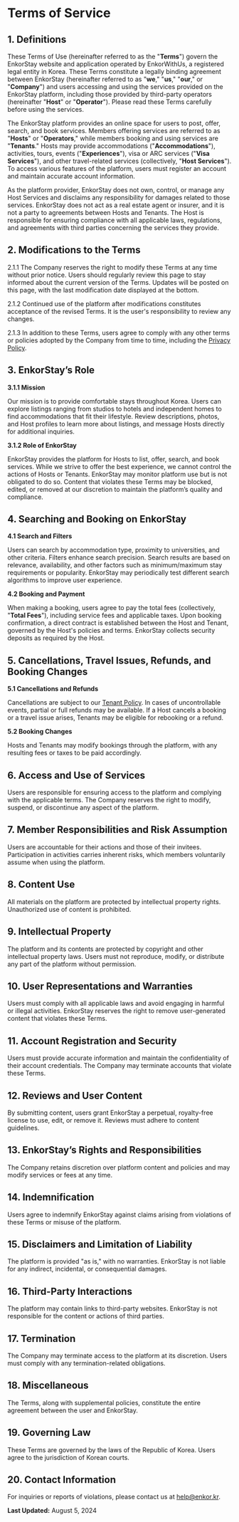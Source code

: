 # Terms of Service

## 1. Definitions

These Terms of Use (hereinafter referred to as the "**Terms**") govern the EnkorStay website and application operated by EnkorWithUs, a registered legal entity in Korea. These Terms constitute a legally binding agreement between EnkorStay (hereinafter referred to as "**we**," "**us**," "**our**," or "**Company**") and users accessing and using the services provided on the EnkorStay platform, including those provided by third-party operators (hereinafter "**Host**" or "**Operator**"). Please read these Terms carefully before using the services.

The EnkorStay platform provides an online space for users to post, offer, search, and book services. Members offering services are referred to as "**Hosts**" or "**Operators**," while members booking and using services are "**Tenants**." Hosts may provide accommodations ("**Accommodations**"), activities, tours, events ("**Experiences**"), visa or ARC services ("**Visa Services**"), and other travel-related services (collectively, "**Host Services**"). To access various features of the platform, users must register an account and maintain accurate account information.

As the platform provider, EnkorStay does not own, control, or manage any Host Services and disclaims any responsibility for damages related to those services. EnkorStay does not act as a real estate agent or insurer, and it is not a party to agreements between Hosts and Tenants. The Host is responsible for ensuring compliance with all applicable laws, regulations, and agreements with third parties concerning the services they provide.

## 2. Modifications to the Terms

2.1.1 The Company reserves the right to modify these Terms at any time without prior notice. Users should regularly review this page to stay informed about the current version of the Terms. Updates will be posted on this page, with the last modification date displayed at the bottom.

2.1.2 Continued use of the platform after modifications constitutes acceptance of the revised Terms. It is the user's responsibility to review any changes.

2.1.3 In addition to these Terms, users agree to comply with any other terms or policies adopted by the Company from time to time, including the [Privacy Policy](https://help.enkor.kr/policies/privacy_policy_en).

## 3. EnkorStay’s Role

**3.1.1 Mission**

Our mission is to provide comfortable stays throughout Korea. Users can explore listings ranging from studios to hotels and independent homes to find accommodations that fit their lifestyle. Review descriptions, photos, and Host profiles to learn more about listings, and message Hosts directly for additional inquiries.

**3.1.2 Role of EnkorStay**

EnkorStay provides the platform for Hosts to list, offer, search, and book services. While we strive to offer the best experience, we cannot control the actions of Hosts or Tenants. EnkorStay may monitor platform use but is not obligated to do so. Content that violates these Terms may be blocked, edited, or removed at our discretion to maintain the platform’s quality and compliance.

## 4. Searching and Booking on EnkorStay

**4.1 Search and Filters**

Users can search by accommodation type, proximity to universities, and other criteria. Filters enhance search precision. Search results are based on relevance, availability, and other factors such as minimum/maximum stay requirements or popularity. EnkorStay may periodically test different search algorithms to improve user experience.

**4.2 Booking and Payment**

When making a booking, users agree to pay the total fees (collectively, "**Total Fees**"), including service fees and applicable taxes. Upon booking confirmation, a direct contract is established between the Host and Tenant, governed by the Host's policies and terms. EnkorStay collects security deposits as required by the Host.

## 5. Cancellations, Travel Issues, Refunds, and Booking Changes

**5.1 Cancellations and Refunds**

Cancellations are subject to our [Tenant Policy](https://help.enkor.kr/policies/guest_en). In cases of uncontrollable events, partial or full refunds may be available. If a Host cancels a booking or a travel issue arises, Tenants may be eligible for rebooking or a refund.

**5.2 Booking Changes**

Hosts and Tenants may modify bookings through the platform, with any resulting fees or taxes to be paid accordingly.

## 6. Access and Use of Services

Users are responsible for ensuring access to the platform and complying with the applicable terms. The Company reserves the right to modify, suspend, or discontinue any aspect of the platform.

## 7. Member Responsibilities and Risk Assumption

Users are accountable for their actions and those of their invitees. Participation in activities carries inherent risks, which members voluntarily assume when using the platform.

## 8. Content Use

All materials on the platform are protected by intellectual property rights. Unauthorized use of content is prohibited.

## 9. Intellectual Property

The platform and its contents are protected by copyright and other intellectual property laws. Users must not reproduce, modify, or distribute any part of the platform without permission.

## 10. User Representations and Warranties

Users must comply with all applicable laws and avoid engaging in harmful or illegal activities. EnkorStay reserves the right to remove user-generated content that violates these Terms.

## 11. Account Registration and Security

Users must provide accurate information and maintain the confidentiality of their account credentials. The Company may terminate accounts that violate these Terms.

## 12. Reviews and User Content

By submitting content, users grant EnkorStay a perpetual, royalty-free license to use, edit, or remove it. Reviews must adhere to content guidelines.

## 13. EnkorStay’s Rights and Responsibilities

The Company retains discretion over platform content and policies and may modify services or fees at any time.

## 14. Indemnification

Users agree to indemnify EnkorStay against claims arising from violations of these Terms or misuse of the platform.

## 15. Disclaimers and Limitation of Liability

The platform is provided "as is," with no warranties. EnkorStay is not liable for any indirect, incidental, or consequential damages.

## 16. Third-Party Interactions

The platform may contain links to third-party websites. EnkorStay is not responsible for the content or actions of third parties.

## 17. Termination

The Company may terminate access to the platform at its discretion. Users must comply with any termination-related obligations.

## 18. Miscellaneous

The Terms, along with supplemental policies, constitute the entire agreement between the user and EnkorStay.

## 19. Governing Law

These Terms are governed by the laws of the Republic of Korea. Users agree to the jurisdiction of Korean courts.

## 20. Contact Information

For inquiries or reports of violations, please contact us at help@enkor.kr.

**Last Updated:** August 5, 2024
